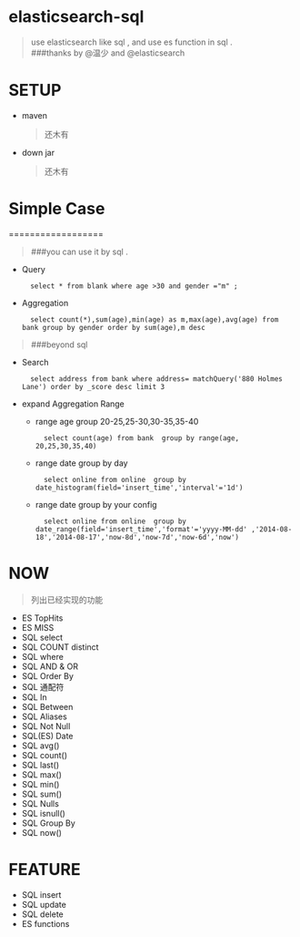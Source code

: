 elasticsearch-sql
=================

> use elasticsearch like sql , and use es function in sql .  
> ###thanks by @温少 and @elasticsearch


# SETUP 

* maven
  > 还木有
* down jar
  > 还木有



# Simple Case

==================

> ###you can use it by sql .

* Query

    	select * from blank where age >30 and gender ="m" ;

* Aggregation

        select count(*),sum(age),min(age) as m,max(age),avg(age) from bank group by gender order by sum(age),m desc

> ###beyond sql

* Search

        select address from bank where address= matchQuery('880 Holmes Lane') order by _score desc limit 3 
        

* expand Aggregation Range
	
	+ range age group 20-25,25-30,30-35,35-40

			select count(age) from bank  group by range(age, 20,25,30,35,40) 


	+ range date group by day 
	
			select online from online  group by date_histogram(field='insert_time','interval'='1d') 

	+ range date group by your config
	
			select online from online  group by date_range(field='insert_time','format'='yyyy-MM-dd' ,'2014-08-18','2014-08-17','now-8d','now-7d','now-6d','now')



# NOW

> 列出已经实现的功能
*  ES TopHits
*  ES MISS
*  SQL select
*  SQL COUNT distinct
*  SQL where
*  SQL AND & OR
*  SQL Order By
*  SQL 通配符
*  SQL In
*  SQL Between
*  SQL Aliases
*  SQL Not Null
*  SQL(ES) Date
*  SQL avg()
*  SQL count()
*  SQL last()
*  SQL max()
*  SQL min()
*  SQL sum()
*  SQL Nulls
*  SQL isnull()
*  SQL Group By
*  SQL now()

# FEATURE

*  SQL insert
*  SQL update
*  SQL delete
*  ES functions
